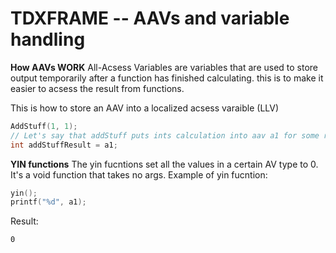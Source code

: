 # TDXFRAME -- AAVs and variable handling

**How AAVs WORK**
All-Acsess Variables are variables that are used to store output temporarily after a function has finished calculating. this is to make it easier to acsess the result from functions.

This is how to store an AAV into a localized acsess varaible (LLV)
```cpp
AddStuff(1, 1);
// Let's say that addStuff puts ints calculation into aav a1 for some reason
int addStuffResult = a1;
```

**YIN functions**
The yin fucntions set all the values in a certain AV type to 0. It's a void function that takes no args.
Example of yin fucntion:
```cpp
yin();
printf("%d", a1);
```
Result:
```
0
```